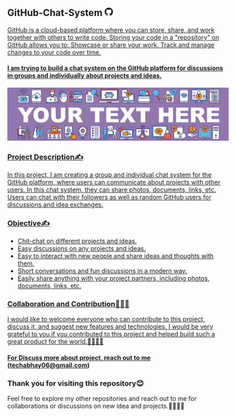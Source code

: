 
## GitHub-Chat-System <a href="https://www.java.com" target="_blank" rel="noreferrer"> <img src="https://raw.githubusercontent.com/devicons/devicon/master/icons/github/github-original.svg" alt="java" width="20" height="20"/>

GitHub is a cloud-based platform where you can store, share, and work together with others to write code. 
Storing your code in a "repository" on GitHub allows you to: Showcase or share your work.
Track and manage changes to your code over time.
<!-- <br/> -->
#### I am trying to build a chat system on the GitHub platform for discussions in groups and individually about projects and ideas. 

![Chat image](https://github.com/abhaymishra24/GitHub-Chat/blob/main/githubbb5.jpg)

### Project Description✍️

In this project, I am creating a group and individual chat system for the GitHub platform, where users can communicate about projects with other users.
In this chat system, they can share photos, documents, links, etc. Users can chat with their followers as well as random GitHub users for discussions and idea exchanges.

### Objective✍️

- Chit-chat on different projects and ideas.
- Easy discussions on any projects and ideas.
- Easy to interact with new people and share ideas and thoughts with them.
- Short conversations and fun discussions in a modern way.
- Easily share anything with your project partners, including photos, documents, links, etc.

### Collaboration and Contribution🤝🧑‍💻
I would like to welcome everyone who can contribute to this project, discuss it, and suggest new features and technologies. I would be very grateful to you if you contributed to this project and helped build such a great product for the world.🤝🧑‍💻🚀
#### For Discuss more about project, reach out to me (techabhay06@gmail.com)

### Thank you for visiting this repository😊
Feel free to explore my other repositories and reach out to me for collaborations or discussions on new idea and projects.🤝🧑‍💻🚀